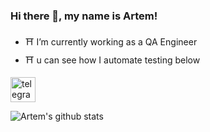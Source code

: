 ### Hi there 👋, my name is Artem!
- ⛩️ I’m currently working as a QA Engineer
- ⛩️ u can see how I automate testing below

[<img src='https://cdn.jsdelivr.net/npm/simple-icons@3.0.1/icons/telegram.svg' alt='telegram' height='40'>](https://t.me/katana_sword_party)  
<!--
**a6r12/a6r12** is a ✨ _special_ ✨ repository because its `README.md` (this file) appears on your GitHub profile.

Here are some ideas to get you started:

- 🔭 I’m currently working on ...
- 🌱 I’m currently learning ...
- 👯 I’m looking to collaborate on ...
- 🤔 I’m looking for help with ...
- 💬 Ask me about ...
- 📫 How to reach me: ...
- 😄 Pronouns: ...
- ⚡ Fun fact: ...
-->
![Artem's github stats](https://github-readme-stats.vercel.app/api?username=a6r12&show_icons=true&theme=radical)
